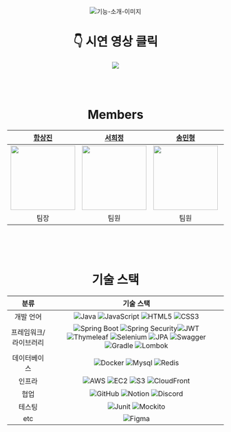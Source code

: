 <div align="center">

![기능-소개-이미지](https://github.com/user-attachments/assets/fbc5e129-7433-485d-8bd8-48896e340cdb)

<div>
<h1> 👇 시연 영상 클릭 </h1>
<a href="https://youtu.be/vhPGxbWJX1k?si=W2VtxjAwpIyH8u3Y">
  <img src="https://github.com/user-attachments/assets/88fe50cf-1726-43d3-a0f7-93a910da8503">
</a>
</div>


<br>
<br>
<br>


# Members

|                                         [함상진](https://github.com/hamsangjin)                                          |                                          [서희정](https://github.com/Hxxjeong)                                           |                                           [송민형](https://github.com/minyongs)                                           |                                            [윤혜원](https://github.com/oniwon)                                            |                                         [이정환](https://github.com/hwan123123)                                          |
| :------------------------------------------------------------------------------------------------------------------: | :------------------------------------------------------------------------------------------------------------------: | :------------------------------------------------------------------------------------------------------------------: | :------------------------------------------------------------------------------------------------------------------: | :------------------------------------------------------------------------------------------------------------------: |
| <img width="150" height="150" src="https://github.com/user-attachments/assets/165ab36c-1f40-4545-a0be-3289e81146af"> | <img width="150" height="150" src="https://github.com/user-attachments/assets/1eeaec59-9d0d-4236-a622-83325978e667"> | <img width="150" height="150" src="https://github.com/user-attachments/assets/ee41d6aa-cb28-408b-bc45-df3acb786d26"> | <img width="150" height="150" src="https://github.com/user-attachments/assets/143397ba-97bb-4a3c-b0d5-6b02dae0088c"> | <img width="150" height="150" src="https://github.com/user-attachments/assets/75fc9a68-913f-4c38-a743-daaf8cf15b1a"> | 
|                                                          팀장                                                          |                                                          팀원                                                         |                                                          팀원                                                         |                                                          팀원                                                         |                                                          팀원                                                         | 

<br>
<br>
<br>

# 기술 스택
| 분류 | 기술 스택 |
|:---:|:---:|
| 개발 언어 | ![Java](https://img.shields.io/badge/java-%23ED8B00.svg?style=for-the-badge&logo=openjdk&logoColor=white) ![JavaScript](https://img.shields.io/badge/javascript-%23323330.svg?style=for-the-badge&logo=javascript&logoColor=%23F7DF1E) ![HTML5](https://img.shields.io/badge/html5-%23E34F26.svg?style=for-the-badge&logo=html5&logoColor=white) ![CSS3](https://img.shields.io/badge/css3-%231572B6.svg?style=for-the-badge&logo=css3&logoColor=white) |
| 프레임워크/라이브러리 | ![Spring Boot](https://img.shields.io/badge/springboot-6DB33F?style=for-the-badge&logo=springboot&logoColor=white) ![Spring Security](https://img.shields.io/badge/Spring%20Security-6DB33F?style=for-the-badge&logo=Spring%20Security&logoColor=white)![JWT](https://img.shields.io/badge/JWT-black?style=for-the-badge&logo=JSON%20web%20tokens) ![Thymeleaf](https://img.shields.io/badge/Thymeleaf-%23005C0F.svg?style=for-the-badge&logo=Thymeleaf&logoColor=white) ![Selenium](https://img.shields.io/badge/Selenium-43B02A?style=for-the-badge&logo=Selenium&logoColor=white) ![JPA](https://img.shields.io/badge/JPA-FF9900?style=for-the-badge&logo=JPA&logoColor=white) ![Swagger](https://img.shields.io/badge/-Swagger-%23Clojure?style=for-the-badge&logo=swagger&logoColor=white) ![Gradle](https://img.shields.io/badge/Gradle-02303A.svg?style=for-the-badge&logo=Gradle&logoColor=white) ![Lombok](https://img.shields.io/badge/Lombok-DD0031.svg?style=for-the-badge&logo=Lombok&logoColor=white)| 
| 데이터베이스 | ![Docker](https://img.shields.io/badge/docker-%230db7ed.svg?style=for-the-badge&logo=docker&logoColor=white) ![Mysql](https://img.shields.io/badge/mysql-4479A1?style=for-the-badge&logo=mysql&logoColor=white) ![Redis](https://img.shields.io/badge/redis-%23DD0031.svg?&style=for-the-badge&logo=redis&logoColor=white)|
| 인프라 | ![AWS](https://img.shields.io/badge/AWS-%23232F3E.svg?style=for-the-badge&logo=amazon-aws&logoColor=white) ![EC2](https://img.shields.io/badge/Amazon%20EC2-FF9900?style=for-the-badge&logo=Amazon%20EC2&logoColor=white) ![S3](https://img.shields.io/badge/Amazon%20S3-569A31?style=for-the-badge&logo=Amazon%20S3&logoColor=white) ![CloudFront](https://img.shields.io/badge/CloudFront-ac67ff?style=for-the-badge&logo=CloudFront&logoColor=white)| 
| 협업 | ![GitHub](https://img.shields.io/badge/github-%23121011.svg?style=for-the-badge&logo=github&logoColor=white) ![Notion](https://img.shields.io/badge/Notion-%23000000.svg?style=for-the-badge&logo=notion&logoColor=white) ![Discord](https://img.shields.io/badge/Discord-5865F2?style=for-the-badge&logo=discord&logoColor=white) |
| 테스팅 | ![Junit](https://img.shields.io/badge/Junit5-25A162?style=for-the-badge&logo=junit5&logoColor=white) ![Mockito](https://img.shields.io/badge/Mockito-00a885?style=for-the-badge&logo=Mockito&logoColor=white)|
| etc | ![Figma](https://img.shields.io/badge/Figma-F24E1E?style=for-the-badge&logo=figma&logoColor=white) |

</div>
